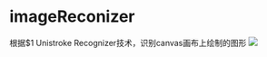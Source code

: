 # imageReconizer
根据$1 Unistroke Recognizer技术，识别canvas画布上绘制的图形
<img src="http://p1.meituan.net/codeman/0a53a13ecf627b0c2efefbc89c66b35d110086.png"/>
